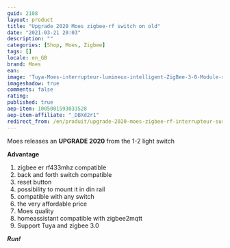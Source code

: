 ```yaml
---
guid: 2108
layout: product 
title: "Upgrade 2020 Moes zigbee-rf switch on old"
date: "2021-03-21 20:03"
description: ""
categories: [Shop, Moes, Zigbee]
tags: []
locale: en_GB
brand: Moes
ean: 
image: 'Tuya-Moes-interrupteur-lumineux-intelligent-ZigBee-3-0-Module-relais-1-2-3.jpg'
imageshadow: true
comments: false
rating:  
published: true
aep-item: 1005001593033528
aep-item-affiliate: "_DBXd2r1"
redirect_from: /en/produit/upgrade-2020-moes-zigbee-rf-interrupteur-sur-ancien/
---
```


Moes releases an **UPGRADE 2020** from the 1-2 light switch

**Advantage**

1. zigbee er rf433mhz compatible
2. back and forth switch compatible
3. reset button
4. possibility to mount it in din rail
5. compatible with any switch
6. the very affordable price
7. Moes quality
8. homeassistant compatible with zigbee2mqtt
9. Support Tuya and zigbee 3.0

_**Run!**_

